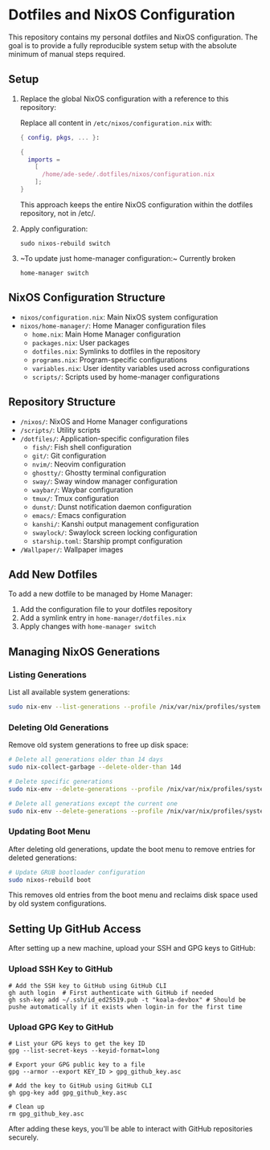 # Dotfiles and NixOS Configuration

This repository contains my personal dotfiles and NixOS configuration. The goal is to provide a fully reproducible system setup with the absolute minimum of manual steps required.

## Setup

1. Replace the global NixOS configuration with a reference to this repository:
   
   Replace all content in `/etc/nixos/configuration.nix` with:
   ```nix
   { config, pkgs, ... }:

   {
     imports =
       [
         /home/ade-sede/.dotfiles/nixos/configuration.nix
       ];
   }
   ```
   This approach keeps the entire NixOS configuration within the dotfiles repository, not in /etc/.

2. Apply configuration:
   ```
   sudo nixos-rebuild switch
   ```

3. ~To update just home-manager configuration:~ Currently broken
   ```
   home-manager switch
   ```

## NixOS Configuration Structure

- `nixos/configuration.nix`: Main NixOS system configuration
- `nixos/home-manager/`: Home Manager configuration files
  - `home.nix`: Main Home Manager configuration
  - `packages.nix`: User packages
  - `dotfiles.nix`: Symlinks to dotfiles in the repository
  - `programs.nix`: Program-specific configurations
  - `variables.nix`: User identity variables used across configurations
  - `scripts/`: Scripts used by home-manager configurations

## Repository Structure

- `/nixos/`: NixOS and Home Manager configurations
- `/scripts/`: Utility scripts
- `/dotfiles/`: Application-specific configuration files
  - `fish/`: Fish shell configuration
  - `git/`: Git configuration
  - `nvim/`: Neovim configuration
  - `ghostty/`: Ghostty terminal configuration
  - `sway/`: Sway window manager configuration
  - `waybar/`: Waybar configuration
  - `tmux/`: Tmux configuration
  - `dunst/`: Dunst notification daemon configuration
  - `emacs/`: Emacs configuration
  - `kanshi/`: Kanshi output management configuration
  - `swaylock/`: Swaylock screen locking configuration
  - `starship.toml`: Starship prompt configuration
- `/Wallpaper/`: Wallpaper images


## Add New Dotfiles

To add a new dotfile to be managed by Home Manager:

1. Add the configuration file to your dotfiles repository
2. Add a symlink entry in `home-manager/dotfiles.nix`
3. Apply changes with `home-manager switch`

## Managing NixOS Generations

### Listing Generations

List all available system generations:
```bash
sudo nix-env --list-generations --profile /nix/var/nix/profiles/system
```

### Deleting Old Generations

Remove old system generations to free up disk space:

```bash
# Delete all generations older than 14 days
sudo nix-collect-garbage --delete-older-than 14d

# Delete specific generations
sudo nix-env --delete-generations --profile /nix/var/nix/profiles/system 123 124 125

# Delete all generations except the current one
sudo nix-env --delete-generations --profile /nix/var/nix/profiles/system old
```

### Updating Boot Menu

After deleting old generations, update the boot menu to remove entries for deleted generations:

```bash
# Update GRUB bootloader configuration
sudo nixos-rebuild boot
```

This removes old entries from the boot menu and reclaims disk space used by old system configurations.

## Setting Up GitHub Access

After setting up a new machine, upload your SSH and GPG keys to GitHub:

### Upload SSH Key to GitHub

```fish
# Add the SSH key to GitHub using GitHub CLI
gh auth login  # First authenticate with GitHub if needed
gh ssh-key add ~/.ssh/id_ed25519.pub -t "koala-devbox" # Should be pushe automatically if it exists when login-in for the first time
```

### Upload GPG Key to GitHub

```fish
# List your GPG keys to get the key ID
gpg --list-secret-keys --keyid-format=long

# Export your GPG public key to a file
gpg --armor --export KEY_ID > gpg_github_key.asc

# Add the key to GitHub using GitHub CLI
gh gpg-key add gpg_github_key.asc

# Clean up
rm gpg_github_key.asc
```

After adding these keys, you'll be able to interact with GitHub repositories securely.

